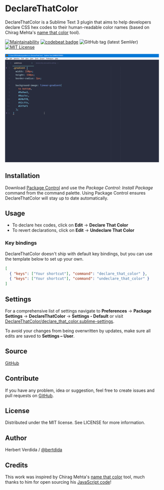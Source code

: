 # DeclareThatColor

DeclareThatColor is a Sublime Text 3 plugin that aims to help developers declare CSS hex codes to their human-readable color names (based on Chirag Mehta's [name that color](http://chir.ag/projects/name-that-color/) tool).

[![Maintainability](https://api.codeclimate.com/v1/badges/dd17b74cb4a19b100fdb/maintainability)](https://codeclimate.com/github/bertdida/DeclareThatColor/maintainability)
[![codebeat badge](https://codebeat.co/badges/cf67c947-b827-4301-9605-7c3b275b090a)](https://codebeat.co/projects/github-com-bertdida-declarethatcolor-master)
![GitHub tag (latest SemVer)](https://img.shields.io/github/tag/bertdida/DeclareThatColor.svg)
[![MIT License](https://img.shields.io/github/license/bertdida/DeclareThatColor.svg)](https://github.com/bertdida/DeclareThatColor/blob/master/LICENSE)

![usage](img/usage.gif)

## Installation

Download [Package Control](https://packagecontrol.io/) and use the _Package Control: Install Package_ command from the command palette. Using Package Control ensures DeclareThatColor will stay up to date automatically.

## Usage

- To declare hex codes, click on **Edit** → **Declare That Color**
- To revert declarations, click on **Edit** → **Undeclare That Color**

### Key bindings

DeclareThatColor doesn't ship with default key bindings, but you can use the template below to set up your own.

```json
[
  { "keys": ["Your shortcut"], "command": "declare_that_color" },
  { "keys": ["Your shortcut"], "command": "undeclare_that_color" }
]
```

## Settings

For a comprehensive list of settings navigate to **Preferences** → **Package Settings** → **DeclareThatColor** → **Settings - Default** or visit [DeclareThatColor/declare_that_color.sublime-settings](https://github.com/bertdida/DeclareThatColor/blob/master/declare_that_color.sublime-settings).

To avoid your changes from being overwritten by updates, make sure all edits are saved to **Settings – User**.

## Source

[GitHub](https://github.com/bertdida/DeclareThatColor)

## Contribute

If you have any problem, idea or suggestion, feel free to create issues and pull requests on [GitHub](https://github.com/bertdida/DeclareThatColor).

## License

Distributed under the MIT license. See LICENSE for more information.

## Author

Herbert Verdida / [@bertdida](https://twitter.com/bertdida)

## Credits

This work was inspired by Chirag Mehta's [name that color](http://chir.ag/projects/name-that-color/) tool, much thanks to him for open sourcing his [JavaScript code](http://chir.ag/projects/ntc/ntc.js)!
